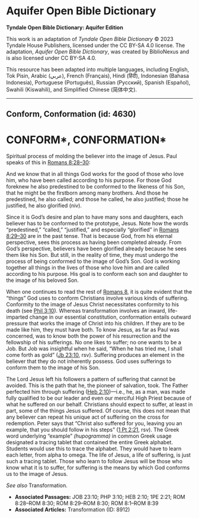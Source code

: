 # Aquifer Open Bible Dictionary

**Tyndale Open Bible Dictionary: Aquifer Edition**

This work is an adaptation of *Tyndale Open Bible Dictionary* © 2023 Tyndale House Publishers, licensed under the CC BY\-SA 4\.0 license. The adaptation, *Aquifer Open Bible Dictionary*, was created by BiblioNexus and is also licensed under CC BY\-SA 4\.0\.

This resource has been adapted into multiple languages, including English, Tok Pisin, Arabic (عربي), French (Français), Hindi (हिंदी), Indonesian (Bahasa Indonesia), Portuguese (Português), Russian (Русский), Spanish (Español), Swahili (Kiswahili), and Simplified Chinese (简体中文).



--------------------------------

## Conform, Conformation (id: 4630)

CONFORM\*, CONFORMATION\*
=========================

Spiritual process of molding the believer into the image of Jesus. Paul speaks of this in [Romans 8:28–30](https://ref.ly/Rom8:28-Rom8:30):

And we know that in all things God works for the good of those who love him, who have been called according to his purpose. For those God foreknew he also predestined to be conformed to the likeness of his Son, that he might be the firstborn among many brothers. And those he predestined, he also called; and those he called, he also justified; those he justified, he also glorified (niv).

Since it is God’s desire and plan to have many sons and daughters, each believer has to be conformed to the prototype, Jesus. Note how the words “predestined,” “called,” “justified,” and especially “glorified” in [Romans 8:29–30](https://ref.ly/Rom8:29-Rom8:30) are in the past tense. That is because God, from his eternal perspective, sees this process as having been completed already. From God’s perspective, believers have been glorified already because he sees them like his Son. But still, in the reality of time, they must undergo the process of being conformed to the image of God’s Son. God is working together all things in the lives of those who love him and are called according to his purpose. His goal is to conform each son and daughter to the image of his beloved Son.

When one continues to read the rest of [Romans 8](https://ref.ly/Rom8:1-Rom8:39), it is quite evident that the “things” God uses to conform Christians involve various kinds of suffering. Conformity to the image of Jesus Christ necessitates conformity to his death (see [Phil 3:10](https://ref.ly/Phil3:10)). Whereas transformation involves an inward, life\-imparted change in our essential constitution, conformation entails outward pressure that works the image of Christ into his children. If they are to be made like him, they must have both. To know Jesus, as far as Paul was concerned, was to know both the power of his resurrection and the fellowship of his sufferings. No one likes to suffer; no one wants to be a Job. But Job was insightful when he said, “When he has tried me, I shall come forth as gold” ([Jb 23:10](https://ref.ly/Job23:10), rsv). Suffering produces an element in the believer that they do not inherently possess. God uses sufferings to conform them to the image of his Son.

The Lord Jesus left his followers a pattern of suffering that cannot be avoided. This is the path that he, the pioneer of salvation, took. The Father perfected him through suffering ([Heb 2:10](https://ref.ly/Heb2:10))—i.e., he, as a man, was made fully qualified to be our leader and even our merciful High Priest because of what he suffered on our behalf. Christians should expect to suffer, at least in part, some of the things Jesus suffered. Of course, this does not mean that any believer can repeat his unique act of suffering on the cross for redemption. Peter says that “Christ also suffered for you, leaving you an example, that you should follow in his steps” ([1 Pt 2:21](https://ref.ly/1Pet2:21), rsv). The Greek word underlying “example” *(*hupogramma*)* in common Greek usage designated a tracing tablet that contained the entire Greek alphabet. Students would use this to trace the alphabet. They would have to learn each letter, from alpha to omega. The life of Jesus, a life of suffering, is just such a tracing tablet. Those who learn to follow Jesus will be those who know what it is to suffer, for suffering is the means by which God conforms us to the image of Jesus.

*See also* Transformation.

* **Associated Passages:** JOB 23:10; PHP 3:10; HEB 2:10; 1PE 2:21; ROM 8:28–ROM 8:30; ROM 8:29–ROM 8:30; ROM 8:1–ROM 8:39
* **Associated Articles:** Transformation (ID: 8912)

